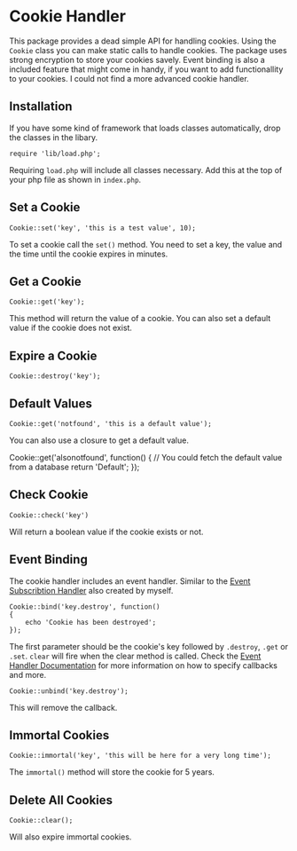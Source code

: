 # Cookie Handler #

This package provides a dead simple API for handling cookies. Using the `Cookie` class you can make static calls to handle cookies. The package uses strong encryption to store your cookies savely. Event binding is also a included feature that might come in handy, if you want to add functionallity to your cookies. I could not find a more advanced cookie handler.

<h2 id="installation">Installation</h2>

If you have some kind of framework that loads classes automatically, drop the classes in the libary.

    require 'lib/load.php';

Requiring `load.php` will include all classes necessary. Add this at the top of your php file as shown in `index.php`.

<h2 id="set-cookie">Set a Cookie</h2>

    Cookie::set('key', 'this is a test value', 10);

To set a cookie call the `set()` method. You need to set a key, the value and the time until the cookie expires in minutes.

<h2 id="get-cookie">Get a Cookie</h2>

    Cookie::get('key');

This method will return the value of a cookie. You can also set a default value if the cookie does not exist.

<h2 id="expire-cookie">Expire a Cookie</h2>

    Cookie::destroy('key');

<h2 id="default-values">Default Values</h2>

    Cookie::get('notfound', 'this is a default value');

You can also use a closure to get a default value.

Cookie::get('alsonotfound', function()
{
	// You could fetch the default value from a database
	return 'Default';
});

<h2 id="check-cookies">Check Cookie</h2>

    Cookie::check('key')

Will return a boolean value if the cookie exists or not.

<h2 id="event-binding">Event Binding</h2>

The cookie handler includes an event handler. Similar to the [Event Subscribtion Handler](http://codecanyon.net/item/event-subscribtion-handler/5123634 "Event Handler created by codezilla") also created by myself.

    Cookie::bind('key.destroy', function()
    {
        echo 'Cookie has been destroyed';
    });

The first parameter should be the cookie's key followed by `.destroy`, `.get` or `.set`. `clear` will fire when the clear method is called. Check the [Event Handler Documentation](http://codezilla.co/docs/events "Codezilla - Event Documentation") for more information on how to specify callbacks and more.

    Cookie::unbind('key.destroy');

This will remove the callback.

<h2 id="immortal-cookies">Immortal Cookies</h2>

    Cookie::immortal('key', 'this will be here for a very long time');

The `immortal()` method will store the cookie for 5 years.

<h2 id="delete-all-cookies">Delete All Cookies</h2>

    Cookie::clear();

Will also expire immortal cookies.